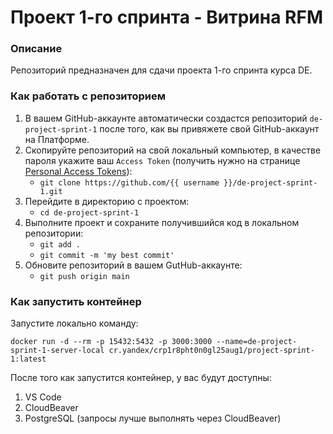 # Проект 1-го спринта - Витрина RFM

### Описание
Репозиторий предназначен для сдачи проекта 1-го спринта курса DE.

### Как работать с репозиторием
1. В вашем GitHub-аккаунте автоматически создастся репозиторий `de-project-sprint-1` после того, как вы привяжете свой GitHub-аккаунт на Платформе.
2. Скопируйте репозиторий на свой локальный компьютер, в качестве пароля укажите ваш `Access Token` (получить нужно на странице [Personal Access Tokens](https://github.com/settings/tokens)):
	* `git clone https://github.com/{{ username }}/de-project-sprint-1.git`
3. Перейдите в директорию с проектом: 
	* `cd de-project-sprint-1`
4. Выполните проект и сохраните получившийся код в локальном репозитории:
	* `git add .`
	* `git commit -m 'my best commit'`
5. Обновите репозиторий в вашем GutHub-аккаунте:
	* `git push origin main`

### Как запустить контейнер
Запустите локально команду:

```
docker run -d --rm -p 15432:5432 -p 3000:3000 --name=de-project-sprint-1-server-local cr.yandex/crp1r8pht0n0gl25aug1/project-sprint-1:latest
```

После того как запустится контейнер, у вас будут доступны:
1. VS Code
2. CloudBeaver
3. PostgreSQL (запросы лучше выполнять через CloudBeaver)
